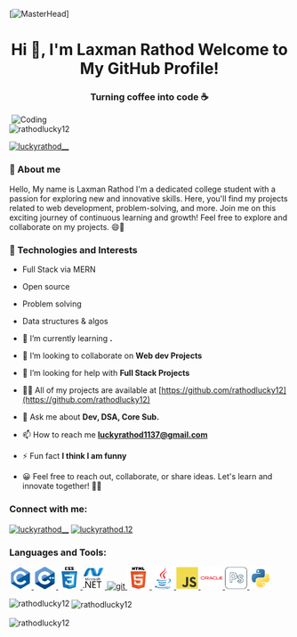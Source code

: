 [![MasterHead](https://images6.alphacoders.com/128/1283574.png)]
<h1 align="center">Hi 👋, I'm Laxman Rathod Welcome to My GitHub Profile!</h1>
<h3 align="center">Turning coffee into code ☕</h3>
<img align="right" alt="Coding" width="500" src="https://static.wixstatic.com/media/b313a9_89ebec0c5f384c65a9551f0c1ec18ca9~mv2.gif">

<p align="left"> <img src="https://komarev.com/ghpvc/?username=rathodlucky12&label=Profile%20views&color=0e75b6&style=flat" alt="rathodlucky12" /> </p>

<p align="left"> <a href="https://twitter.com/luckyrathod__" target="blank"><img src="https://img.shields.io/twitter/follow/luckyrathod__?logo=twitter&style=for-the-badge" alt="luckyrathod__" /></a> </p>

<h3>🤗 About me</h3>
Hello, My name is Laxman Rathod I'm a dedicated college student with a passion for exploring new and innovative skills. Here, you'll find my projects related to web development, problem-solving, and more. Join me on this exciting journey of continuous learning and growth! Feel free to explore and collaborate on my projects. 😄🌟

<h3>🔧 Technologies and Interests</h3>

   - Full Stack via MERN
   - Open source 
   - Problem solving
   - Data structures & algos

  
- 🌱 I’m currently learning **.**

- 👯 I’m looking to collaborate on **Web dev Projects**

- 🤝 I’m looking for help with **Full Stack Projects**

- 👨‍💻 All of my projects are available at [https://github.com/rathodlucky12](https://github.com/rathodlucky12)

- 💬 Ask me about **Dev, DSA, Core Sub.**

- 📫 How to reach me **luckyrathod1137@gmail.com**

- ⚡ Fun fact **I think I am funny**

- 😀 Feel free to reach out, collaborate, or share ideas. Let's learn and innovate together! 🚀✨

<h3 align="left">Connect with me:</h3>
<p align="left">
<a href="https://twitter.com/luckyrathod__" target="blank"><img align="center" src="https://raw.githubusercontent.com/rahuldkjain/github-profile-readme-generator/master/src/images/icons/Social/twitter.svg" alt="luckyrathod__" height="30" width="40" /></a>
<a href="https://instagram.com/luckyrathod.12" target="blank"><img align="center" src="https://raw.githubusercontent.com/rahuldkjain/github-profile-readme-generator/master/src/images/icons/Social/instagram.svg" alt="luckyrathod.12" height="30" width="40" /></a>
</p>

<h3 align="left">Languages and Tools:</h3>
<p align="left"> <a href="https://www.cprogramming.com/" target="_blank" rel="noreferrer"> <img src="https://raw.githubusercontent.com/devicons/devicon/master/icons/c/c-original.svg" alt="c" width="40" height="40"/> </a> <a href="https://www.w3schools.com/cpp/" target="_blank" rel="noreferrer"> <img src="https://raw.githubusercontent.com/devicons/devicon/master/icons/cplusplus/cplusplus-original.svg" alt="cplusplus" width="40" height="40"/> </a> <a href="https://www.w3schools.com/css/" target="_blank" rel="noreferrer"> <img src="https://raw.githubusercontent.com/devicons/devicon/master/icons/css3/css3-original-wordmark.svg" alt="css3" width="40" height="40"/> </a> <a href="https://dotnet.microsoft.com/" target="_blank" rel="noreferrer"> <img src="https://raw.githubusercontent.com/devicons/devicon/master/icons/dot-net/dot-net-original-wordmark.svg" alt="dotnet" width="40" height="40"/> </a> <a href="https://git-scm.com/" target="_blank" rel="noreferrer"> <img src="https://www.vectorlogo.zone/logos/git-scm/git-scm-icon.svg" alt="git" width="40" height="40"/> </a> <a href="https://www.w3.org/html/" target="_blank" rel="noreferrer"> <img src="https://raw.githubusercontent.com/devicons/devicon/master/icons/html5/html5-original-wordmark.svg" alt="html5" width="40" height="40"/> </a> <a href="https://www.java.com" target="_blank" rel="noreferrer"> <img src="https://raw.githubusercontent.com/devicons/devicon/master/icons/java/java-original.svg" alt="java" width="40" height="40"/> </a> <a href="https://developer.mozilla.org/en-US/docs/Web/JavaScript" target="_blank" rel="noreferrer"> <img src="https://raw.githubusercontent.com/devicons/devicon/master/icons/javascript/javascript-original.svg" alt="javascript" width="40" height="40"/> </a> <a href="https://www.oracle.com/" target="_blank" rel="noreferrer"> <img src="https://raw.githubusercontent.com/devicons/devicon/master/icons/oracle/oracle-original.svg" alt="oracle" width="40" height="40"/> </a> <a href="https://www.photoshop.com/en" target="_blank" rel="noreferrer"> <img src="https://raw.githubusercontent.com/devicons/devicon/master/icons/photoshop/photoshop-line.svg" alt="photoshop" width="40" height="40"/> </a> <a href="https://www.python.org" target="_blank" rel="noreferrer"> <img src="https://raw.githubusercontent.com/devicons/devicon/master/icons/python/python-original.svg" alt="python" width="40" height="40"/> </a> </p>

<p><img align="left" src="https://github-readme-stats.vercel.app/api/top-langs?username=rathodlucky12&show_icons=true&locale=en&layout=compact" alt="rathodlucky12" /></p>

<p>&nbsp;<img align="center" src="https://github-readme-stats.vercel.app/api?username=rathodlucky12&show_icons=true&locale=en" alt="rathodlucky12" /></p>

<p><img align="center" src="https://github-readme-streak-stats.herokuapp.com/?user=rathodlucky12&" alt="rathodlucky12" /></p>
